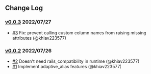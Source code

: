 ## Change Log

### [v0.0.3](https://github.com/khiav223577/adaptive_alias/compare/v0.0.2...v0.0.3) 2022/07/27
- [#3](https://github.com/khiav223577/adaptive_alias/pull/3) Fix: prevent calling custom column names from raising missing attributes (@khiav223577)

### [v0.0.2](https://github.com/khiav223577/adaptive_alias/compare/v0.0.1...v0.0.2) 2022/07/26
- [#2](https://github.com/khiav223577/adaptive_alias/pull/2) Doesn't need rails_compatibility in runtime (@khiav223577)
- [#1](https://github.com/khiav223577/adaptive_alias/pull/1) Implement adaptive_alias features (@khiav223577)

